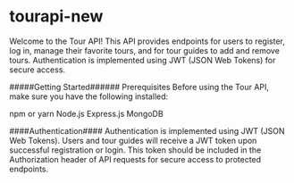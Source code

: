 # tourapi-new
Welcome to the Tour API! 
    This API provides endpoints for users to register, log in, 
    manage their favorite tours, and for tour guides to add and 
    remove tours. Authentication is implemented using JWT (JSON Web Tokens) for secure access.

#####Getting Started######
Prerequisites
Before using the Tour API, make sure you have the following installed:

npm or yarn
Node.js
Express.js
MongoDB    


####Authentication####
Authentication is implemented using JWT (JSON Web Tokens).
Users and tour guides will receive a JWT token upon successful registration or login. 
This token should be included in the Authorization header of API requests for secure access to protected endpoints.
